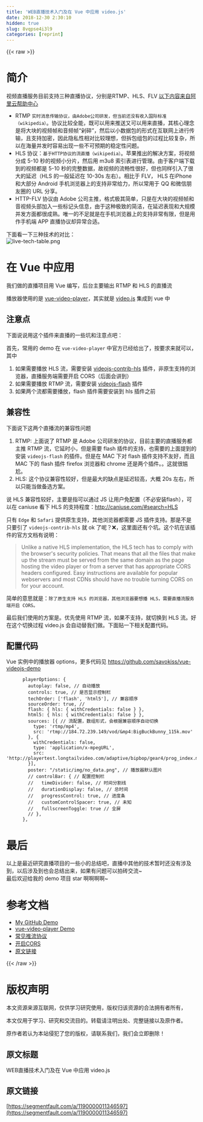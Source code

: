 ```yaml
---
title: 'WEB直播技术入门及在 Vue 中应用 video.js' 
date: 2018-12-30 2:30:10
hidden: true
slug: 8vqpse4i3l9
categories: [reprint]
---
```


{{< raw >}}

                    
<h1 id="articleHeader0">简介</h1>
<p>视频直播服务目前支持三种直播协议，分别是RTMP、HLS、FLV <a href="https://m.aliyun.com/doc/document_detail/49785.html" rel="nofollow noreferrer" target="_blank">以下内容来自阿里云帮助中心</a></p>
<ul>
<li>RTMP <code>实时消息传输协议，由Adobe公司研发，但当前还没有收入国际标准（wikipedia）</code>。协议比较全能，既可以用来推送又可以用来直播，其核心理念是将大块的视频帧和音频帧“剁碎”，然后以小数据包的形式在互联网上进行传输，且支持加密，因此隐私性相对比较理想，但拆包组包的过程比较复杂，所以在海量并发时容易出现一些不可预期的稳定性问题。</li>
<li>HLS 协议：<code>基于HTTP协议的流直播（wikipedia）</code>。苹果推出的解决方案，将视频分成 5-10 秒的视频小分片，然后用 m3u8 索引表进行管理。由于客户端下载到的视频都是 5-10 秒的完整数据，故视频的流畅性很好，但也同样引入了很大的延迟（HLS 的一般延迟在 10-30s 左右）。相比于 FLV， HLS 在iPhone 和大部分 Android 手机浏览器上的支持非常给力，所以常用于 QQ 和微信朋友圈的 URL 分享。</li>
<li>HTTP-FLV 协议由 Adobe 公司主推，格式极其简单，只是在大块的视频帧和音视频头部加入一些标记头信息，由于这种极致的简洁，在延迟表现和大规模并发方面都很成熟。唯一的不足就是在手机浏览器上的支持非常有限，但是用作手机端 APP 直播协议却异常合适。</li>
</ul>
<p>下面看一下三种技术的对比：<br><span class="img-wrap"><img data-src="/img/remote/1460000011346602" src="https://static.alili.tech/img/remote/1460000011346602" alt="live-tech-table.png" title="live-tech-table.png" style="cursor: pointer;"></span></p>
<h1 id="articleHeader1">在 Vue 中应用</h1>
<p>我们做的直播项目用 Vue 编写，后台主要输出 RTMP 和 HLS 的直播流</p>
<p>播放器使用的是 <a href="https://github.com/surmon-china/vue-video-player" rel="nofollow noreferrer" target="_blank">vue-video-player</a>，其实就是 <a href="https://github.com/videojs/video.js" rel="nofollow noreferrer" target="_blank">video.js</a> 集成到 vue 中</p>
<h2 id="articleHeader2">注意点</h2>
<p>下面说说用这个插件来直播的一些坑和注意点吧：</p>
<p>首先，常用的 demo 在 <code>vue-video-player</code> 中官方已经给出了，按要求来就可以，其中</p>
<ol>
<li>如果需要播放 HLS 流，需要安装 <a href="https://github.com/videojs/videojs-contrib-hls" rel="nofollow noreferrer" target="_blank">videojs-contrib-hls</a> 插件，非原生支持的浏览器，直播服务端需要开启 CORS（后面会讲到）</li>
<li>如果需要播放 RTMP 流，需要安装 <a href="https://github.com/videojs/videojs-flash" rel="nofollow noreferrer" target="_blank">videojs-flash</a> 插件</li>
<li>如果两个流都需要播放，flash 插件需要安装到 hls 插件之前</li>
</ol>
<h2 id="articleHeader3">兼容性</h2>
<p>下面说下这两个直播流的兼容性问题</p>
<ol>
<li>RTMP: 上面说了 RTMP 是 Adobe 公司研发的协议，目前主要的直播服务都主推 RTMP 流，它延时小，但是需要 flash 插件的支持，也需要的上面提到的安装 <code>videojs-flash</code> 的插件。但是在 MAC 下对 flash 插件支持不友好，而且 MAC 下的 flash 插件 firefox 浏览器和 chrome 还是两个插件。。这就很尴尬。</li>
<li>HLS: 这个协议兼容性较好，但是最大的缺点是延迟较高，大概 20s 左右，所以只能当做备选方案。</li>
</ol>
<p>说 HLS 兼容性较好，主要是指可以通过 JS 让用户免配置（不必安装flash），可以在 caniuse 看下 HLS 的支持程度：<a href="http://caniuse.com/#search=HLS" rel="nofollow noreferrer" target="_blank">http://caniuse.com/#search=HLS</a></p>
<p>只有 <code>Edge</code> 和 <code>Safari</code> 提供原生支持，其他浏览器都需要 JS 插件支持。那是不是只要引了 <code>videojs-contrib-hls</code> 就 ok 了呢？❌，这里面还有个坑。这个坑在该插件的官方文档有说明：</p>
<blockquote><p>Unlike a native HLS implementation, the HLS tech has to comply with the browser's security policies. That means that all the files that make up the stream must be served from the same domain as the page hosting the video player or from a server that has appropriate CORS headers configured. Easy instructions are available for popular webservers and most CDNs should have no trouble turning CORS on for your account.</p></blockquote>
<p>简单的意思就是：<code>除了原生支持 HLS 的浏览器，其他浏览器要想播 HLS，需要直播流服务端开启 CORS。</code></p>
<p>最后我们使用的方案是。优先使用 RTMP 流，如果不支持，就切换到 HLS 流。好在这个切换过程 video.js 会自动替我们做。下面贴一下相关配置代码。</p>
<h2 id="articleHeader4">配置代码</h2>
<p>Vue 实例中的播放器 options，更多代码见 <a href="https://github.com/savokiss/vue-videojs-demo" rel="nofollow noreferrer" target="_blank">https://github.com/savokiss/vue-videojs-demo</a></p>
<div class="widget-codetool" style="display:none;">
      <div class="widget-codetool--inner">
      <span class="selectCode code-tool" data-toggle="tooltip" data-placement="top" title="" data-original-title="全选"></span>
      <span type="button" class="copyCode code-tool" data-toggle="tooltip" data-placement="top" data-clipboard-text="      playerOptions: {
        autoplay: false, // 自动播放
        controls: true, // 是否显示控制栏
        techOrder: ['flash', 'html5'], // 兼容顺序
        sourceOrder: true, // 
        flash: { hls: { withCredentials: false } },
        html5: { hls: { withCredentials: false } },
        sources: [{ // 流配置，数组形式，会根据兼容顺序自动切换
          type: 'rtmp/mp4',
          src: 'rtmp://184.72.239.149/vod/&amp;mp4:BigBuckBunny_115k.mov'
        }, {
          withCredentials: false,
          type: 'application/x-mpegURL',
          src: 'http://playertest.longtailvideo.com/adaptive/bipbop/gear4/prog_index.m3u8'
        }],
        poster: &quot;/static/img/no_data.png&quot;, // 播放器默认图片
        // controlBar: { // 配置控制栏
        //   timeDivider: false, // 时间分割线
        //   durationDisplay: false, // 总时间
        //   progressControl: true, // 进度条
        //   customControlSpacer: true, // 未知
        //   fullscreenToggle: true // 全屏
        // },
      }," title="" data-original-title="复制"></span>
      <span type="button" class="saveToNote code-tool" data-toggle="tooltip" data-placement="top" title="" data-original-title="放进笔记"></span>
      </div>
      </div><pre class="javascript hljs"><code class="javascript">      playerOptions: {
        <span class="hljs-attr">autoplay</span>: <span class="hljs-literal">false</span>, <span class="hljs-comment">// 自动播放</span>
        controls: <span class="hljs-literal">true</span>, <span class="hljs-comment">// 是否显示控制栏</span>
        techOrder: [<span class="hljs-string">'flash'</span>, <span class="hljs-string">'html5'</span>], <span class="hljs-comment">// 兼容顺序</span>
        sourceOrder: <span class="hljs-literal">true</span>, <span class="hljs-comment">// </span>
        flash: { <span class="hljs-attr">hls</span>: { <span class="hljs-attr">withCredentials</span>: <span class="hljs-literal">false</span> } },
        <span class="hljs-attr">html5</span>: { <span class="hljs-attr">hls</span>: { <span class="hljs-attr">withCredentials</span>: <span class="hljs-literal">false</span> } },
        <span class="hljs-attr">sources</span>: [{ <span class="hljs-comment">// 流配置，数组形式，会根据兼容顺序自动切换</span>
          type: <span class="hljs-string">'rtmp/mp4'</span>,
          <span class="hljs-attr">src</span>: <span class="hljs-string">'rtmp://184.72.239.149/vod/&amp;mp4:BigBuckBunny_115k.mov'</span>
        }, {
          <span class="hljs-attr">withCredentials</span>: <span class="hljs-literal">false</span>,
          <span class="hljs-attr">type</span>: <span class="hljs-string">'application/x-mpegURL'</span>,
          <span class="hljs-attr">src</span>: <span class="hljs-string">'http://playertest.longtailvideo.com/adaptive/bipbop/gear4/prog_index.m3u8'</span>
        }],
        <span class="hljs-attr">poster</span>: <span class="hljs-string">"/static/img/no_data.png"</span>, <span class="hljs-comment">// 播放器默认图片</span>
        <span class="hljs-comment">// controlBar: { // 配置控制栏</span>
        <span class="hljs-comment">//   timeDivider: false, // 时间分割线</span>
        <span class="hljs-comment">//   durationDisplay: false, // 总时间</span>
        <span class="hljs-comment">//   progressControl: true, // 进度条</span>
        <span class="hljs-comment">//   customControlSpacer: true, // 未知</span>
        <span class="hljs-comment">//   fullscreenToggle: true // 全屏</span>
        <span class="hljs-comment">// },</span>
      },</code></pre>
<h1 id="articleHeader5">最后</h1>
<p>以上是最近研究直播项目的一些小的总结吧，直播中其他的技术暂时还没有涉及到，以后涉及到也会总结出来，如果有问题可以拍砖交流~<br>最后欢迎给我的 demo 项目 star 啊啊啊啊~</p>
<h1 id="articleHeader6">参考文档</h1>
<ul>
<li><a href="https://github.com/savokiss/vue-videojs-demo" rel="nofollow noreferrer" target="_blank">My GitHub Demo</a></li>
<li><a href="https://surmon-china.github.io/vue-video-player/" rel="nofollow noreferrer" target="_blank">vue-video-player Demo</a></li>
<li><a href="https://m.aliyun.com/doc/document_detail/49787.html?spm=5176.app49785.0.0.bgDTlk" rel="nofollow noreferrer" target="_blank">常见推流协议</a></li>
<li><a href="https://enable-cors.org/server.html" rel="nofollow noreferrer" target="_blank">开启CORS</a></li>
<li><a href="https://savokiss.com/tech/web-live-tech-with-vue.html" rel="nofollow noreferrer" target="_blank">原文链接</a></li>
</ul>

                
{{< /raw >}}

# 版权声明
本文资源来源互联网，仅供学习研究使用，版权归该资源的合法拥有者所有，

本文仅用于学习、研究和交流目的。转载请注明出处、完整链接以及原作者。

原作者若认为本站侵犯了您的版权，请联系我们，我们会立即删除！

## 原文标题
WEB直播技术入门及在 Vue 中应用 video.js

## 原文链接
[https://segmentfault.com/a/1190000011346597](https://segmentfault.com/a/1190000011346597)

